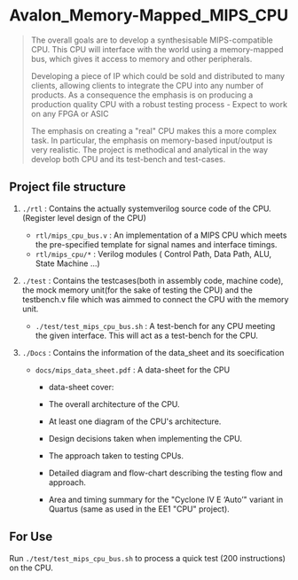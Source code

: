 # Avalon_Memory-Mapped_MIPS_CPU
> The overall goals are to develop a synthesisable MIPS-compatible CPU. This CPU will interface with the world using a memory-mapped bus, which gives it access to memory and other peripherals.
>
> Developing a piece of IP which could be sold and distributed to many clients, allowing clients to integrate the CPU into any number of products. As a consequence the emphasis is on producing a production quality CPU with a robust testing process - Expect to work on any FPGA or ASIC
> 
> The emphasis on creating a "real" CPU makes this a more complex task. In particular, the emphasis on memory-based input/output is very realistic. The project is methodical and analytical in the way develop both CPU and its test-bench and test-cases.

## Project file structure

  
1. `./rtl`   : Contains the actually systemverilog source code of the CPU. (Register level design of the CPU)
    * `rtl/mips_cpu_bus.v` : An implementation of a MIPS CPU which meets the pre-specified template for signal names and interface timings.
    * `rtl/mips_cpu/*` :  Verilog modules ( Control Path, Data Path, ALU, State Machine ...)
2. `./test`  : Contains the testcases(both in assembly code, machine code), the mock memory unit(for the sake of testing the CPU) and the testbench.v file               which was aimmed to connect the CPU with the memory unit.
    * `./test/test_mips_cpu_bus.sh` : A test-bench for any CPU meeting the given interface. This will act as a test-bench for the CPU. 

3. `./Docs`  : Contains the information of the data_sheet and its soecification
    - `docs/mips_data_sheet.pdf` : A data-sheet for the CPU
      - data-sheet cover:

      - The overall architecture of the CPU.
      - At least one diagram of the CPU's architecture.
      - Design decisions taken when implementing the CPU.
      - The approach taken to testing CPUs.
      - Detailed diagram and flow-chart describing the testing flow and approach.
      - Area and timing summary for the "Cyclone IV E ‘Auto’" variant in Quartus (same as used in the EE1 "CPU" project).


## For Use
Run `./test/test_mips_cpu_bus.sh` to process a quick test (200 instructions) on the CPU.





